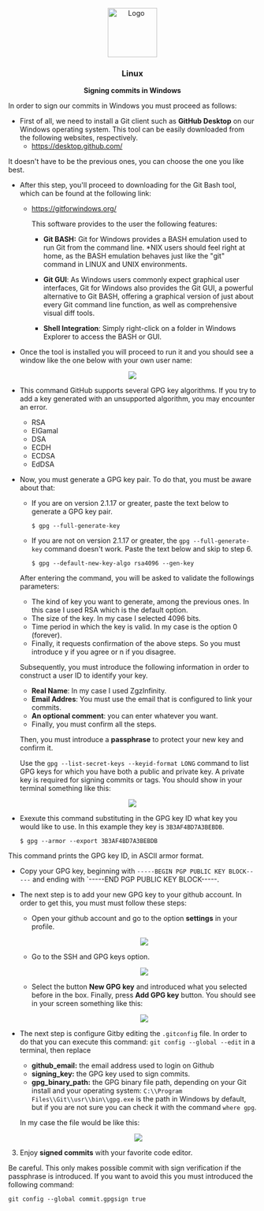 <p align="center">
    <img src="https://i.ibb.co/qjyjckJ/windows.jpg" alt="Logo" width=100height=100>
  </a>

  <h3 align="center">Linux</h3>

  <p align="center">
    <b>Signing commits in Windows</b> <br>
  </p>
</p>

In order to sign our commits in Windows you must proceed as follows:

* First of all, we need to install a Git client such as **GitHub Desktop** on our Windows operating system. This tool can be easily downloaded from the following websites, respectively.
	* https://desktop.github.com/
 
It doesn't have to be the previous ones, you can choose the  one you like best.

* After this step, you'll proceed to downloading for the Git Bash  tool, which can be found at the following link:

	* https://gitforwindows.org/

		This software provides to the user the following features:

		* **Git BASH:** Git for Windows provides a BASH emulation used to run Git from the command line. *NIX users should feel right at home, as the BASH emulation behaves just like the "git" command in LINUX and UNIX environments.

		* **Git GUI**: As Windows users commonly expect graphical user interfaces, Git for Windows also provides the Git GUI, a powerful alternative to Git BASH, offering a graphical version of just about every Git command line function, as well as comprehensive visual diff tools.

		* **Shell Integration**: Simply right-click on a folder in Windows Explorer to access the BASH or GUI.

* Once the tool is installed you will proceed to run it and you should see a window like the one below with your own user name: 

<p align="center">
    <img src="https://i.ibb.co/L5w9z9v/bash.png">
</p>

* This command GitHub supports several GPG key algorithms. If you try to add a key generated with an unsupported algorithm, you may encounter an error.

	-   RSA
	-   ElGamal
	-   DSA
	-   ECDH
	-   ECDSA
	-   EdDSA

-   Now, you must generate a GPG key pair. To do that, you must be aware about that:
    
    -   If you are on version 2.1.17 or greater, paste the text below to generate a GPG key pair.
        
        ``
        $ gpg --full-generate-key
     ``

    -   If you are not on version 2.1.17 or greater, the `gpg --full-generate-key` command doesn't work. Paste the text below and skip to step 6.
        
		 ``
     $ gpg --default-new-key-algo rsa4096 --gen-key
	``
    
	After entering the command, you will be asked to validate the followings parameters:

	* The kind of key you want to generate, among the previous ones. In this case I used RSA which is the default option. 
	* The size of the key. In my case I selected 4096 bits.
	*  Time period in which the key is valid. In my case is the option 0 (forever).
	* Finally, it requests confirmation of the above steps. So you must introduce y if you agree or n if you disagree.

	Subsequently, you must introduce the following information in order to construct a user ID to identify your key. 

	*	**Real Name**: In my case I used ZgzInfinity.
	*	**Email Addres**: You must use the email that is configured to link your commits.
	*	**An optional comment**: you can enter whatever you want.
	* Finally, you must confirm all the steps.

	Then, you must introduce a **passphrase** to protect your new key and confirm it.

	Use the `gpg --list-secret-keys --keyid-format LONG` command to list GPG keys for which you have both a public and private key. A private key is required for signing commits or tags.
You should show in your terminal something like this:

<p align="center">
   <img src="https://i.ibb.co/L1gv9bq/clave-ejemplo.png">
</p>
	
* Exexute this command substituting in the GPG key ID what key you would like to use. In this example they key is  `3B3AF4BD7A3BEBDB`.
    ```
    $ gpg --armor --export 3B3AF4BD7A3BEBDB
    ```
 This command prints the GPG key ID, in ASCII armor format.

* Copy your GPG key, beginning with `-----BEGIN PGP PUBLIC KEY BLOCK-----` and ending with `-----END PGP PUBLIC KEY BLOCK-----.
* The next step is to add your new GPG key to your github account. In order to get this, you must must follow these steps:
	* Open your github account and go to the option **settings** in your profile.

		<p align="center">
	    <img src="https://i.ibb.co/TcgnrWW/settings.png">
	</p>

	*	Go to the SSH and GPG keys option.
			
		<p align="center">
	    <img src="https://i.ibb.co/FJfDCP2/options.png">
	</p>

	*	Select the button **New GPG key** and introduced what you selected before in the box. Finally, press **Add GPG key** button. You should see in your screen something like this:
	
		<p align="center">
	    <img src="https://i.ibb.co/4R841P7/clave.png">
	</p>

* The next step is configure Gitby editing the `.gitconfig` file. In order to do that you can execute this command: 
 `git config --global --edit` in a terminal, then replace 
    
	* **github_email:** the email address used to login on Github
	* **signing_key:** the GPG key  used to sign commits.
	* **gpg_binary_path:** the GPG binary file path, depending on your Git install and your operating system:
    `C:\\Program Files\\Git\\usr\\bin\\gpg.exe` is the path in Windows by default, but if you are not sure you can check it with the command `where gpg`.

	In my case the file would be like this:

	<p align="center">
	    <img src="https://i.ibb.co/93NYBjm/clave.png">
	</p>

3.  Enjoy **signed commits** with your favorite code editor.

Be careful. This only makes possible commit with sign verification if the passphrase is introduced. If you want to avoid this you must introduced the following command:

`git config --global commit.gpgsign true`